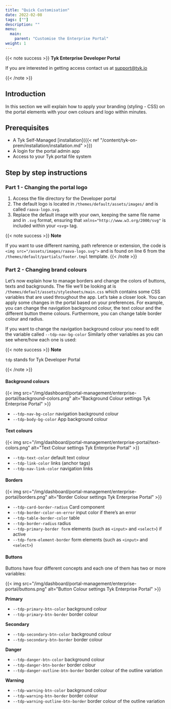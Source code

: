 ```yaml
---
title: "Quick Customisation"
date: 2022-02-08
tags: [""]
description: ""
menu:
  main:
    parent: "Customise the Enterprise Portal"
weight: 1
---
```


{{< note success >}}
**Tyk Enterprise Developer Portal**

If you are interested in getting access contact us at [support@tyk.io](<mailto:support@tyk.io?subject=Tyk Enterprise Portal Beta>)

{{< /note >}}

## Introduction

In this section we will explain how to apply your branding (styling - CSS) on the portal elements with your own colours and logo within minutes.

## Prerequisites

- A Tyk Self-Managed [installation]({{< ref "/content/tyk-on-prem/installation/installation.md" >}})
- A login for the portal admin app
- Access to your Tyk portal file system

## Step by step instructions

### Part 1 - Changing the portal logo

1. Access the file directory for the Developer portal
2. The default logo is located in `/themes/default/assets/images/` and is called `raava-logo.svg`.
3. Replace the default image with your own, keeping the same file name and in `.svg` format, ensuring that `xmlns="http://www.w3.org/2000/svg"` is included within your `<svg>` tag.

{{< note success >}}
**Note**

 If you want to use different naming, path reference or extension, the code is `<img src="/assets/images/raava-logo.svg">` and is found on line 6 from the `/themes/default/partials/footer.tmpl` template.
{{< /note >}}

### Part 2 - Changing brand colours

Let’s now explain how to manage borders and change the colors of buttons, texts and backgrounds. The file we’ll be looking at is `/themes/default/assets/stylesheets/main.css` which contains some CSS variables that are used throughout the app. Let’s take a closer look.
You can apply some changes in the portal based on your preferences. For example, you can change the navigation background colour, the text colour and the different button theme colours. Furthermore, you can change table border colour and radius.

If you want to change the navigation background colour you need to edit the variable called `--tdp-nav-bg-color` Similarly other variables as you can see where/how each one is used:

{{< note success >}}
**Note**

`tdp` stands for Tyk Developer Portal

{{< /note >}}

#### Background colours

{{< img src="/img/dashboard/portal-management/enterprise-portal/background-colors.png" alt="Background Colour settings Tyk Enterprise Portal" >}}

- `--tdp-nav-bg-color` navigation background colour
- `--tdp-body-bg-color` App background colour

#### Text colours

{{< img src="/img/dashboard/portal-management/enterprise-portal/text-colors.png" alt="Text Colour settings Tyk Enterprise Portal" >}}

- `--tdp-text-color` default text colour
- `--tdp-link-color` links (anchor tags)
- `--tdp-nav-link-color` navigation links

#### Borders

{{< img src="/img/dashboard/portal-management/enterprise-portal/borders.png" alt="Border Colour settings Tyk Enterprise Portal" >}}

- `--tdp-card-border-radius` Card component
- `--tdp-border-color-on-error` input color if there’s an error
- `--tdp-table-border-color` table
- `--tdp-border-radius` radius
- `--tdp-primary-border form` elements (such as `<input>` and `<select>`) if active
- `--tdp-form-element-border` form elements (such as `<input>` and `<select>`)

#### Buttons

Buttons have four different concepts and each one of them has two or more variables:

{{< img src="/img/dashboard/portal-management/enterprise-portal/buttons.png" alt="Button Colour settings Tyk Enterprise Portal" >}}

**Primary**

- `--tdp-primary-btn-color` background colour
- `--tdp-primary-btn-border` border colour

**Secondary**

- `--tdp-secondary-btn-color` background colour
- `--tdp-secondary-btn-border` border colour

**Danger**

- `--tdp-danger-btn-color` background colour
- `--tdp-danger-btn-border` border colour
- `--tdp-danger-outline-btn-border` border colour of the outline variation

**Warning**

- `--tdp-warning-btn-color` background colour
- `--tdp-warning-btn-border` border colour
- `--tdp-warning-outline-btn-border`  border colour of the outline variation
